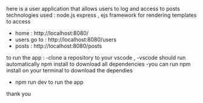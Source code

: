 here is a user application that allows users to log and access to posts 
technologies used : node.js express , ejs framework for rendering templates 
to access
- home : http://localhost:8080/
- users go to :  http://localhost:8080/users 
- posts : http://localhost:8080/posts

to run the app : 
-clone a repository to your vscode , 
-vscode should run automatically npm install to download all dependencies 
-you can run npm install on your terminal to download the dependies 
- npm run dev to run the app 


 thank you 
